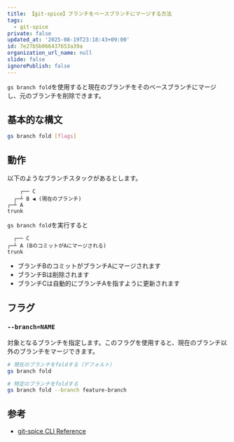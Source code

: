 ```yaml
---
title: 【git-spice】ブランチをベースブランチにマージする方法
tags:
  - git-spice
private: false
updated_at: '2025-08-19T23:18:43+09:00'
id: 7e27b5b066437653a39a
organization_url_name: null
slide: false
ignorePublish: false
---
```

`gs branch fold`を使用すると現在のブランチをそのベースブランチにマージし、元のブランチを削除できます。

## 基本的な構文

```bash
gs branch fold [flags]
```

## 動作

以下のようなブランチスタックがあるとします。

```
    ┌── C
  ┌─┴ B ◀ (現在のブランチ)
┌─┴ A
trunk
```

`gs branch fold`を実行すると

```
  ┌── C
┌─┴ A (BのコミットがAにマージされる)
trunk
```

- ブランチBのコミットがブランチAにマージされます
- ブランチBは削除されます
- ブランチCは自動的にブランチAを指すように更新されます

## フラグ

### `--branch=NAME`

対象となるブランチを指定します。このフラグを使用すると、現在のブランチ以外のブランチをマージできます。

```bash
# 現在のブランチをfoldする（デフォルト）
gs branch fold

# 特定のブランチをfoldする
gs branch fold --branch feature-branch
```

## 参考

- [git-spice CLI Reference](https://abhinav.github.io/git-spice/cli/reference/)
